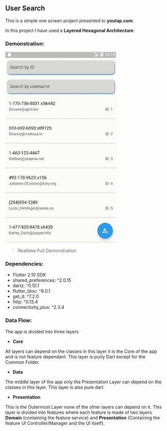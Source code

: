 ## User Search

This is a simple one screen project presented to **youtap.com**. 

In this project I have used a **Layered Hexagonal Architecture**.

### Demonstration:

<img src="https://github.com/Mezo0099/youtap_user_search/blob/main/demo.gif?raw=true" height="600px" width="350px"/>

> Realtime Full Demonstration

### Dependencies:
* Flutter 2.10 SDK
* shared_preferences: ^2.0.15
* dartz: ^0.10.1
* flutter_bloc: ^8.0.1
* get_it: ^7.2.0
* http: ^0.13.4
* connectivity_plus: ^2.3.4

### Data Flow:

The app is divided into three layers 
* **Core** 

All layers can depend on the classes in this layer it is the Core of the app and is not feature dependant.
This layer is purly Dart except for the Common Folder. 
* **Data** 

The middle layer of the app only the Presentation Layer can depend on the classes in this layer.
This layer is also pure dart.
* **Presentation**

This is the Outermost Layer none of the other layers can depend on it.
This layer is divided into features where each feature is made of two layers **Domain** (containing the feature service) and **Presentation** (Containing the feature UI Controller/Manager and the UI itself).


